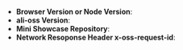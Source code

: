 <!--
Thank you for reporting an issue.

1. It's RECOMMENDED to submit PR for typo or tiny bug fix.
3. If this's a BUG, please provide: course repetition, network error log and configuration. Fill in as much of the template below as you're able.
4. It will be nice to use example project to provide a mini GitHub repository which can reproduce the issue.

感谢您向我们反馈问题。

1. 我们推荐如果是小问题（错别字修改，小的 bug fix）直接提交 PR。
2. 如果是一个 BUG，请提供：复现步骤，错误请求和响应日志以及相关配置，并尽量填写下面的模板中的条目(请网络响应中x-oss-request-id字段值)。
5. 如果可以，请使用项目中 example工程提供一个最小可复现的代码仓库，方便我们排查问题。
6. 扩展阅读：[如何向开源项目提交无法解答的问题](https://zhuanlan.zhihu.com/p/25795393)
-->

* **Browser Version or Node Version**:
* **ali-oss Version**:
* **Mini Showcase Repository**:
* **Network Resoponse Header x-oss-request-id**:

<!-- Enter your issue details below this comment. -->
